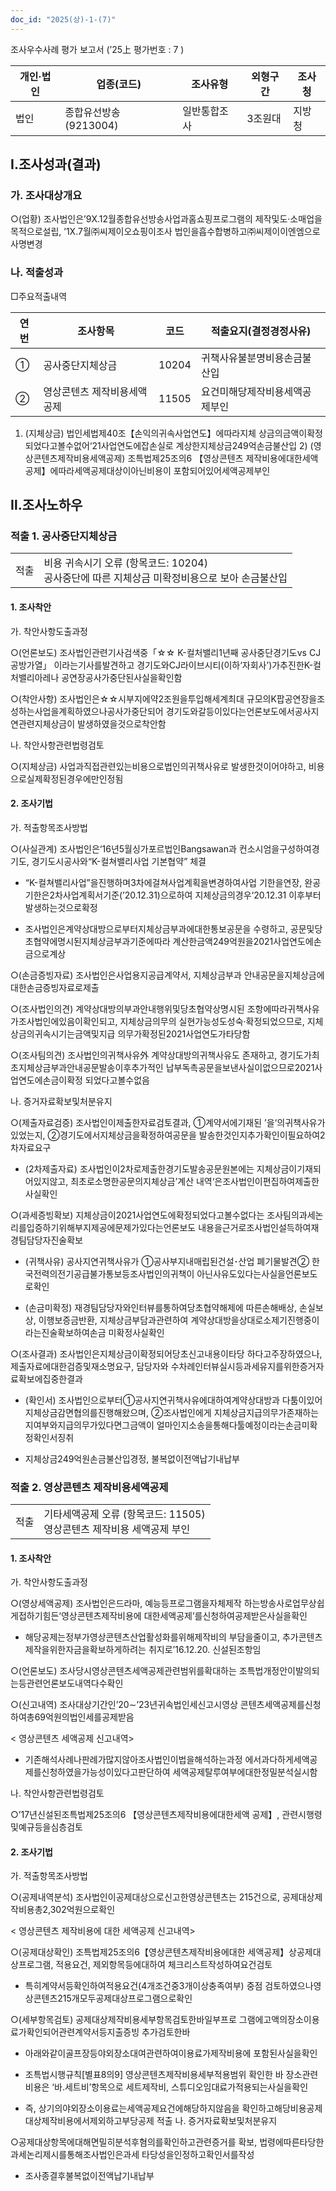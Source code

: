 ```yaml
---
doc_id: "2025(상)-1-(7)"
---
```


조사우수사례 평가 보고서 (’25上 평가번호 : 7 )

| 개인·법인 | 업종(코드) | 조사유형 | 외형구간 | 조사청 |
| --- | --- | --- | --- | --- |
| 법인 | 종합유선방송(9213004) | 일반통합조사 | 3조원대 | 지방청 |

## Ⅰ.조사성과(결과)

### 가. 조사대상개요

○(업황) 조사법인은’9X.12월종합유선방송사업과홈쇼핑프로그램의 제작및도·소매업을목적으로설립, ’1X.7월㈜씨제이오쇼핑이조사 법인을흡수합병하고㈜씨제이이엔엠으로사명변경

### 나. 적출성과

□주요적출내역

| 연번 | 조사항목 | 코드 | 적출요지(결정경정사유) |
| --- | --- | --- | --- |
| ① | 공사중단지체상금 | 10204 | 귀책사유불분명비용손금불산입 | <!-- row_id: 2025(상)-1-(7)#R1 -->
| ② | 영상콘텐츠 제작비용세액공제 | 11505 | 요건미해당제작비용세액공제부인 | <!-- row_id: 2025(상)-1-(7)#R2 -->

1) (지체상금) 법인세법제40조【손익의귀속사업연도】에따라지체 상금의금액이확정되었다고볼수없어‘21사업연도에잡손실로 계상한지체상금249억손금불산입 2) (영상콘텐츠제작비용세액공제) 조특법제25조의6 【영상콘텐츠 제작비용에대한세액공제】에따라세액공제대상이아닌비용이 포함되어있어세액공제부인

## Ⅱ.조사노하우

### 적출 1. 공사중단지체상금 <!-- finding_id: 2025(상)-1-(7)#F10204#F1 -->

| | |
|---|---|
| 적출 | 비용 귀속시기 오류 (항목코드: 10204)<br>공사중단에 따른 지체상금 미확정비용으로 보아 손금불산입 |

#### 1. 조사착안

가. 착안사항도출과정

○(언론보도) 조사법인관련기사검색중「☆☆ K-컬처밸리1년째 공사중단경기도vs CJ 공방가열」 이라는기사를발견하고 경기도와CJ라이브시티(이하‘자회사’)가추진한K-컬처밸리아레나 공연장공사가중단된사실을확인함

○(착안사항) 조사법인은☆☆시부지에약2조원을투입해세계최대 규모의K팝공연장을조성하는사업을계획하였으나공사가중단되어 경기도와갈등이있다는언론보도에서공사지연관련지체상금이 발생하였을것으로착안함

나. 착안사항관련법령검토

○(지체상금) 사업과직접관련있는비용으로법인의귀책사유로 발생한것이어야하고, 비용으로실제확정된경우에만인정됨

#### 2. 조사기법

가. 적출항목조사방법

○(사실관계) 조사법인은‘16년5월싱가포르법인Bangsawan과 컨소시엄을구성하여경기도, 경기도시공사와“K-컬쳐밸리사업 기본협약” 체결

- “K-컬쳐밸리사업”을진행하며3차에걸쳐사업계획을변경하여사업 기한을연장, 완공기한은2차사업계획서기준(’20.12.31)으로하여 지체상금의경우‘20.12.31 이후부터발생하는것으로확정

- 조사법인은계약상대방으로부터지체상금부과에대한통보공문을 수령하고, 공문및당초협약에명시된지체상금부과기준에따라 계산한금액249억원을2021사업연도에손금으로계상

○(손금증빙자료) 조사법인은사업용지공급계약서, 지체상금부과 안내공문을지체상금에대한손금증빙자료로제출

○(조사법인의견) 계약상대방의부과안내행위및당초협약상명시된 조항에따라귀책사유가조사법인에있음이확인되고, 지체상금의무의
실현가능성도성숙·확정되었으므로, 지체상금의귀속시기는금액및지급
의무가확정된2021사업연도가타당함

○(조사팀의견) 조사법인의귀책사유外 계약상대방의귀책사유도 존재하고, 경기도가최초지체상금부과안내공문발송이후추가적인
납부독촉공문을보낸사실이없으므로2021사업연도에손금이확정 되었다고볼수없음

나. 증거자료확보및처분유지

○(제출자료검증) 조사법인이제출한자료검토결과, ①계약서에기재된 ’을‘의귀책사유가있었는지,
②경기도에서지체상금을확정하여공문을
발송한것인지추가확인이필요하여2차자료요구

- (2차제출자료) 조사법인이2차로제출한경기도발송공문원본에는 지체상금이기재되어있지않고, 최초로소명한공문의지체상금’계산
내역‘은조사법인이편집하여제출한사실확인

○(과세증빙확보) 지체상금이2021사업연도에확정되었다고볼수없다는 조사팀의과세논리를입증하기위해부지제공에문제가있다는언론보도
내용을근거로조사법인설득하여재경팀담당자진술확보

- (귀책사유) 공사지연귀책사유가
①공사부지내매립된건설･산업
폐기물발견② 한국전력의전기공급불가통보등조사법인의귀책이
아닌사유도있다는사실을언론보도로확인

- (손금미확정) 재경팀담당자와인터뷰를통하여당초협약해제에 따른손해배상, 손실보상, 이행보증금반환, 지체상금부담과관련하여
계약상대방을상대로소제기진행중이라는진술확보하여손금
미확정사실확인

○(조사결과) 조사법인은지체상금이확정되어당초신고내용이타당 하다고주장하였으나, 제출자료에대한검증및재소명요구, 담당자와
수차례인터뷰실시등과세유지를위한증거자료확보에집중한결과

- (확인서) 조사법인으로부터①공사지연귀책사유에대하여계약상대방과 다툼이있어지체상금감면협의를진행해왔으며,
②조사법인에게
지체상금지급의무가존재하는지여부와지급의무가있다면그금액이
얼마인지소송을통해다툴예정이라는손금미확정확인서징취

- 지체상금249억원손금불산입경정, 불복없이전액납기내납부

### 적출 2. 영상콘텐츠 제작비용세액공제 <!-- finding_id: 2025(상)-1-(7)#F11505#F2 -->

| | |
|---|---|
| 적출 | 기타세액공제 오류 (항목코드: 11505)<br>영상콘텐츠 제작비용 세액공제 부인 |

#### 1. 조사착안

가. 착안사항도출과정

○(영상세액공제) 조사법인은드라마, 예능등프로그램을자체제작 하는방송사로업무상쉽게접하기힘든‘영상콘텐츠제작비용에 대한세액공제’를신청하여공제받은사실을확인

- 해당공제는정부가영상콘텐츠산업활성화를위해제작비의 부담을줄이고, 추가콘텐츠제작을위한자금을확보하게하려는 취지로’16.12.20.  신설된조항임

○(언론보도)  조사당시영상콘텐츠세액공제관련범위를확대하는 조특법개정안이발의되는등관련언론보도내역다수확인

○(신고내역) 조사대상기간인’20∼’23년귀속법인세신고시영상 콘텐츠세액공제를신청하여총69억원의법인세를공제받음

< 영상콘텐츠 세액공제 신고내역>

- 기존해석사례나판례가많지않아조사법인이법을해석하는과정 에서과다하게세액공제를신청하였을가능성이있다고판단하여 세액공제탈루여부에대한정밀분석실시함

나. 착안사항관련법령검토

○’17년신설된조특법제25조의6 【영상콘텐츠제작비용에대한세액 공제】, 관련시행령및예규등을심층검토

#### 2. 조사기법

가. 적출항목조사방법

○(공제내역분석) 조사법인이공제대상으로신고한영상콘텐츠는 215건으로, 공제대상제작비용총2,302억원으로확인

< 영상콘텐츠 제작비용에 대한 세액공제 신고내역>

○(공제대상확인) 조특법제25조의6【영상콘텐츠제작비용에대한 세액공제】상공제대상프로그램, 적용요건, 제외항목등에대하여 체크리스트작성하여요건검토

- 특히계약서등확인하여적용요건(4개조건중3개이상충족여부) 중점 검토하였으나영상콘텐츠215개모두공제대상프로그램으로확인

○(세부항목검토) 공제대상제작비용세부항목검토한바일부프로 그램에고액의장소이용료가확인되어관련계약서등지출증빙 추가검토한바

- 아래와같이골프장등야외장소대여관련하여이용료가제작비용에 포함된사실을확인

- 조특법시행규칙[별표8의9] 영상콘텐츠제작비용세부적용범위 확인한
바
장소관련
비용은
‘바.세트비’항목으로
세트제작비, 스튜디오임대료가적용되는사실을확인

- 즉, 상기의야외장소이용료는세액공제요건에해당하지않음을 확인하고해당비용공제대상제작비용에서제외하고부당공제 적출 나. 증거자료확보및처분유지

○공제대상항목에대해면밀히분석후혐의를확인하고관련증거를 확보, 법령에따른타당한과세논리제시를통해조사법인은과세 타당성을인정하고확인서를작성

- 조사종결후불복없이전액납기내납부

